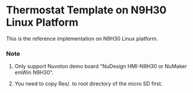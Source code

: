 # Thermostat Template on N9H30 Linux Platform

This is the reference implementation on N9H30 Linux platform.

### Note

1. Only support Nuvoton demo board "NuDesign HMI-N9H30 or NuMaker emWin N9H30".

2. You need to copy Res/*.* to root directory of the micro SD first.